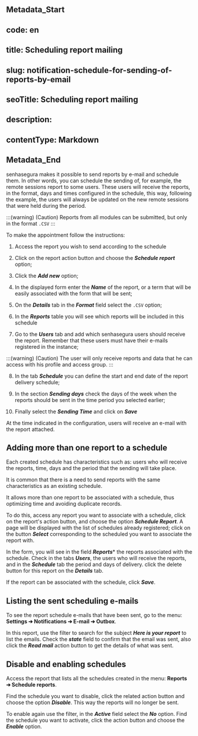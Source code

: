 ## Metadata_Start 
## code: en
## title: Scheduling report mailing 
## slug: notification-schedule-for-sending-of-reports-by-email 
## seoTitle: Scheduling report mailing 
## description:  
## contentType: Markdown 
## Metadata_End
senhasegura makes it possible to send reports by e-mail and schedule them. In other words, you can schedule the sending of, for example, the remote sessions report to some users. These users will receive the reports, in the format, days and times configured in the schedule, this way, following the example, the users will always be updated on the new remote sessions that were held during the period.

:::(warning) (Caution)
Reports from all modules can be submitted, but only in the format `.CSV`
:::

To make the appointment follow the instructions:

1.  Access the report you wish to send according to the schedule

2.  Click on the report action button and choose the ***Schedule report*** option;

3.  Click the ***Add new*** option;

4.  In the displayed form enter the ***Name*** of the report, or a term that will be easily associated with the form that will be sent;

5.  On the ***Details*** tab in the ***Format*** field select the `.CSV` option;

6.  In the ***Reports*** table you will see which reports will be included in this schedule

7.  Go to the ***Users*** tab and add which senhasegura users should receive the report. Remember that these users must have their e-mails registered in the instance;

:::(warning) (Caution)
The user will only receive reports and data that he can access with his profile and access group.
:::

8.  In the tab ***Schedule*** you can define the start and end date of the report delivery schedule;

9.  In the section ***Sending days*** check the days of the week when the reports should be sent in the time period you selected earlier;

10. Finally select the ***Sending Time*** and click on ***Save***

At the time indicated in the configuration, users will receive an e-mail with the report attached.

## Adding more than one report to a schedule

Each created schedule has characteristics such as: users who will receive the reports, time, days and the period that the sending will take place.

It is common that there is a need to send reports with the same characteristics as an existing schedule.

It allows more than one report to be associated with a schedule, thus optimizing time and avoiding duplicate records.

To do this, access any report you want to associate with a schedule, click on the report's action button, and choose the option ***Schedule Report***. A page will be displayed with the list of schedules already registered; click on the button ***Select*** corresponding to the scheduled you want to associate the report with.


In the form, you will see in the field ***Reports**** the reports associated with the schedule. Check in the tabs ***Users***, the users who will receive the reports, and in the ***Schedule*** tab the period and days of delivery. click the delete button for this report on the ***Details*** tab.


If the report can be associated with the schedule, click ***Save***.

## Listing the sent scheduling e-mails

To see the report schedule e-mails that have been sent, go to the menu: **Settings ➔ Notifications ➔ E-mail ➔ Outbox**.

In this report, use the filter to search for the subject ***Here is your report*** to list the emails. Check the ***state*** field to confirm that the email was sent, also click the ***Read mail*** action button to get the details of what was sent.

## Disable and enabling schedules

Access the report that lists all the schedules created in the menu: **Reports ➔ 
                Schedule reports**.

Find the schedule you want to disable, click the related action button and choose the option ***Disable***. This way the reports will no longer be sent.

To enable again use the filter, in the ***Active*** field select the ***No*** option. Find the schedule you want to activate, click the action button and choose the ***Enable*** option.
